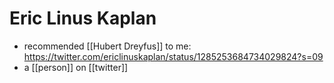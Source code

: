 # Eric Linus Kaplan
- recommended [[Hubert Dreyfus]] to me: https://twitter.com/ericlinuskaplan/status/1285253684734029824?s=09
- a [[person]] on [[twitter]]
